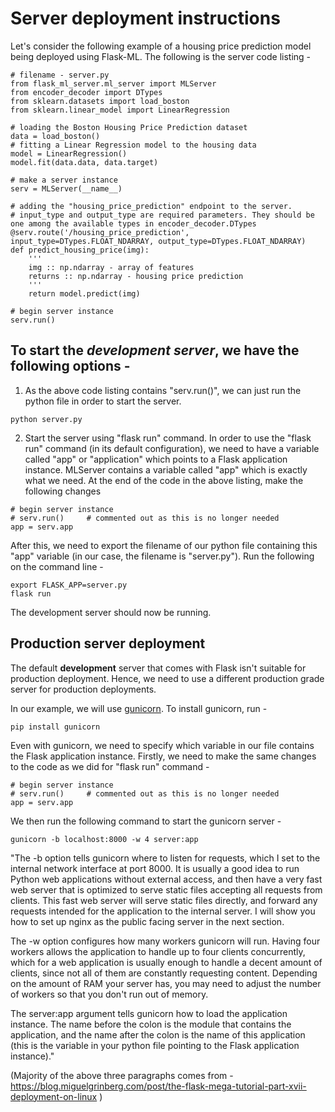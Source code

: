 # Server deployment instructions

Let's consider the following example of a housing price prediction model being deployed using Flask-ML. The following is the server code listing - 

```Python3
# filename - server.py
from flask_ml_server.ml_server import MLServer
from encoder_decoder import DTypes
from sklearn.datasets import load_boston
from sklearn.linear_model import LinearRegression

# loading the Boston Housing Price Prediction dataset
data = load_boston()
# fitting a Linear Regression model to the housing data
model = LinearRegression()
model.fit(data.data, data.target)

# make a server instance
serv = MLServer(__name__)

# adding the "housing_price_prediction" endpoint to the server. 
# input_type and output_type are required parameters. They should be one among the available types in encoder_decoder.DTypes
@serv.route('/housing_price_prediction', input_type=DTypes.FLOAT_NDARRAY, output_type=DTypes.FLOAT_NDARRAY)
def predict_housing_price(img):
    '''
    img :: np.ndarray - array of features
    returns :: np.ndarray - housing price prediction
    '''
    return model.predict(img)

# begin server instance
serv.run()
```

## To start the  *development server*, we have the following options - 

1. As the above code listing contains "serv.run()", we can just run the python file in order to start the server.
```
python server.py
```

2. Start the server using "flask run" command. In order to use the "flask run" command (in its default configuration), we need to have a variable called "app" or "application" which points to a Flask application instance. MLServer contains a variable called "app" which is exactly what we need. At the end of the code in the above listing, make the following changes

```
# begin server instance
# serv.run()     # commented out as this is no longer needed
app = serv.app
```

After this, we need to export the filename of our python file containing this "app" variable (in our case, the filename is "server.py"). Run the following on the command line -

```
export FLASK_APP=server.py
flask run
```
The development server should now be running.

## Production server deployment

The default **development** server that comes with Flask isn't suitable for production deployment. Hence, we need to use a different production grade server for production deployments. 

In our example, we will use [gunicorn](https://gunicorn.org/). To install gunicorn, run - 

```
pip install gunicorn
```

Even with gunicorn, we need to specify which variable in our file contains the Flask application instance. Firstly, we need to make the same changes to the code as we did for "flask run" command - 

```
# begin server instance
# serv.run()     # commented out as this is no longer needed
app = serv.app
```

We then run the following command to start the gunicorn server - 

```
gunicorn -b localhost:8000 -w 4 server:app
```

"The -b option tells gunicorn where to listen for requests, which I set to the internal network interface at port 8000. It is usually a good idea to run Python web applications without external access, and then have a very fast web server that is optimized to serve static files accepting all requests from clients. This fast web server will serve static files directly, and forward any requests intended for the application to the internal server. I will show you how to set up nginx as the public facing server in the next section.

The -w option configures how many workers gunicorn will run. Having four workers allows the application to handle up to four clients concurrently, which for a web application is usually enough to handle a decent amount of clients, since not all of them are constantly requesting content. Depending on the amount of RAM your server has, you may need to adjust the number of workers so that you don't run out of memory.

The server:app argument tells gunicorn how to load the application instance. The name before the colon is the module that contains the application, and the name after the colon is the name of this application (this is the variable in your python file pointing to the Flask application instance)."

(Majority of the above three paragraphs comes from - https://blog.miguelgrinberg.com/post/the-flask-mega-tutorial-part-xvii-deployment-on-linux  )

